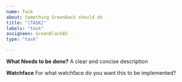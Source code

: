 ```yaml
---
name: Task
about: Something GreenBack should do
title: "[TASK]"
labels: "task"
assignees: GreenBlack85
type: "task"

---
```


**What Needs to be done?**
A clear and concise description

**Watchface**
For what watchface do you want this to be implemented?
